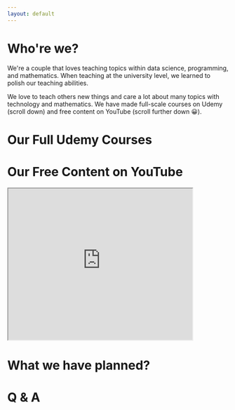 ```yaml
---
layout: default
---
```


# Who're we?

We're a couple that loves teaching topics within data science, programming, and mathematics. When teaching at the university level, we learned to polish our teaching abilities. 

We love to teach others new things and care a lot about many topics with technology and mathematics. We have made full-scale courses on Udemy (scroll down) and free content on YouTube (scroll further down &#128512;).

# Our Full Udemy Courses

# Our Free Content on YouTube

<iframe width="420" height="345" src="https://www.youtube.com/watch?v=HTCdhdbv9a8&t=298s&ab_channel=TMQuest">
</iframe>

# What we have planned?

# Q & A
